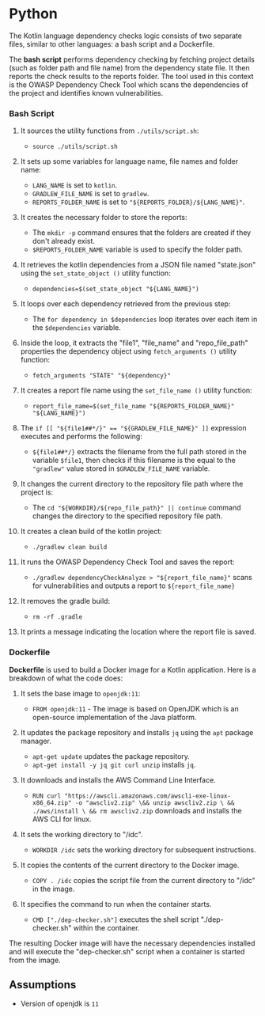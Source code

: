 # Python

The Kotlin language dependency checks logic consists of two separate files, similar to other languages: a bash script and a Dockerfile.

The **bash script** performs dependency checking by fetching project details (such as folder path and file name) from the dependency state file. It then reports the check results to the reports folder. The tool used in this context is the OWASP Dependency Check Tool which scans the dependencies of the project and identifies known vulnerabilities.

### Bash Script

1. It sources the utility functions from `./utils/script.sh`:

   - `source ./utils/script.sh` 

2. It sets up some variables for language name, file names and folder name:

   - `LANG_NAME` is set to `kotlin`.
   - `GRADLEW_FILE_NAME` is set to `gradlew`.
   - `REPORTS_FOLDER_NAME` is set to `"${REPORTS_FOLDER}/${LANG_NAME}"`.

3. It creates the necessary folder to store the reports:

   - The `mkdir -p` command ensures that the folders are created if they don't already exist.
   - `$REPORTS_FOLDER_NAME` variable is used to specify the folder path.

4. It retrieves the kotlin dependencies from a JSON file named "state.json" using the `set_state_object ()` utility function:

   - `dependencies=$(set_state_object "${LANG_NAME}")`

5. It loops over each dependency retrieved from the previous step:

   - The `for dependency in $dependencies` loop iterates over each item in the `$dependencies` variable.

6. Inside the loop, it extracts the "file1", "file_name" and "repo_file_path" properties the dependency object using `fetch_arguments ()` utility function:

   - `fetch_arguments "STATE" "${dependency}"`

7. It creates a report file name using the `set_file_name ()` utility function:

   - `report_file_name=$(set_file_name "${REPORTS_FOLDER_NAME}" "${LANG_NAME}")`

8. The `if [[ "${file1##*/}" == "${GRADLEW_FILE_NAME}" ]]` expression executes and performs the following:
   - `${file1##*/}` extracts the filename from the full path stored in the variable `$file1`, then checks if this filename is the equal to the `"gradlew"` value stored in `$GRADLEW_FILE_NAME` variable.

9. It changes the current directory to the repository file path where the project is:

   - The `cd "${WORKDIR}/${repo_file_path}" || continue` command changes the directory to the specified repository file path.

10. It creates a clean build of the kotlin project:
    - `./gradlew clean build`

11. It runs the OWASP Dependency Check Tool and saves the report:
    - `./gradlew dependencyCheckAnalyze > "${report_file_name}"` scans for vulnerabilities and outputs a report to `${report_file_name}`

12. It removes the gradle build:
    - `rm -rf .gradle`
 
13. It prints a message indicating the location where the report file is saved.

### Dockerfile

**Dockerfile** is used to build a Docker image for a Kotlin application. Here is a breakdown of what the code does:

1. It sets the base image to `openjdk:11`:
   - `FROM openjdk:11` - The image is based on OpenJDK which is an open-source implementation of the Java platform. 

2. It updates the package repository and installs `jq` using the `apt` package manager.
   - `apt-get update` updates the package repository.
   - `apt-get install -y jq git curl unzip` installs `jq`.

3. It downloads and installs the AWS Command Line Interface.
   - `RUN curl "https://awscli.amazonaws.com/awscli-exe-linux-x86_64.zip" -o "awscliv2.zip" \&& unzip awscliv2.zip \ && ./aws/install \ && rm awscliv2.zip` downloads and installs the AWS CLI for linux. 

4. It sets the working directory to "/idc".
   - `WORKDIR /idc` sets the working directory for subsequent instructions.

5. It copies the contents of the current directory to the Docker image.
   - `COPY . /idc` copies the script file from the current directory to "/idc" in the image.

6. It specifies the command to run when the container starts.
   - `CMD ["./dep-checker.sh"]` executes the shell script "./dep-checker.sh" within the container.

The resulting Docker image will have the necessary dependencies installed and will execute the "dep-checker.sh" script when a container is started from the image.

## Assumptions

- Version of openjdk is `11`
